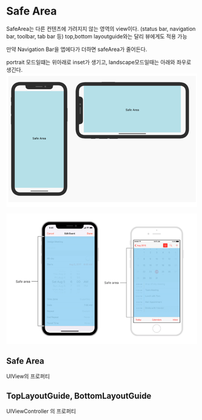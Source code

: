 Safe Area
===

SafeArea는 다른 컨텐츠에 가려지지 않는 영역의 view이다. (status bar, navigation bar, toolbar, tab bar 등) top,bottom layoutguide와는 달리 뷰에게도 적용 가능


만약 Navigation Bar을 앱에다가 더하면 safeArea가 줄어든다.

portrait 모드일떄는 위아래로 inset가 생기고, landscape모드일때는 아래와 좌우로 생긴다. 
![weak](/swift/img/safeArea.png)

![weak](/swift/img/viewSafeArea.png)

Safe Area
---
UIView의 프로퍼티

TopLayoutGuide, BottomLayoutGuide
---
UIViewController 의 프로퍼티